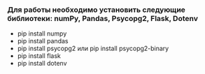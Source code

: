 <h3>Для работы необходимо установить следующие библиотеки: numPy, Pandas, Psycopg2, Flask, Dotenv</h3>

<ul>
<li>pip install numpy</li>
<li>pip install pandas</li>
<li>pip install psycopg2 или pip install psycopg2-binary</li>
<li>pip install flask</li>
<li>pip install dotenv</li>
</ul>
